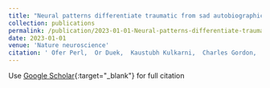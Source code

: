 ```yaml
---
title: "Neural patterns differentiate traumatic from sad autobiographical memories in PTSD"
collection: publications
permalink: /publication/2023-01-01-Neural-patterns-differentiate-traumatic-from-sad-autobiographical-memories-in-PTSD
date: 2023-01-01
venue: 'Nature neuroscience'
citation: ' Ofer Perl,  Or Duek,  Kaustubh Kulkarni,  Charles Gordon,  John Krystal,  Ifat Levy,  Ilan Harpaz-Rotem,  Daniela Schiller, &quot;Neural patterns differentiate traumatic from sad autobiographical memories in PTSD.&quot; Nature neuroscience, 2023.'
---
```

Use [Google Scholar](https://scholar.google.com/scholar?q=Neural+patterns+differentiate+traumatic+from+sad+autobiographical+memories+in+PTSD){:target="_blank"} for full citation